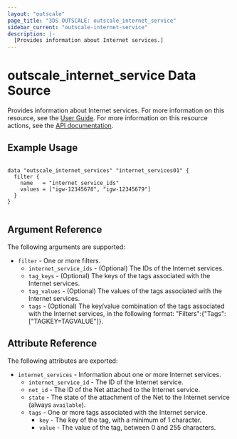 ```yaml
---
layout: "outscale"
page_title: "3DS OUTSCALE: outscale_internet_service"
sidebar_current: "outscale-internet-service"
description: |-
  [Provides information about Internet services.]
---
```


# outscale_internet_service Data Source

Provides information about Internet services.
For more information on this resource, see the [User Guide](https://wiki.outscale.net/display/EN/About+Internet+Gateways).
For more information on this resource actions, see the [API documentation](https://docs-beta.outscale.com/#3ds-outscale-api-internetservice).

## Example Usage

```hcl

data "outscale_internet_services" "internet_services01" {
  filter {
    name   = "internet_service_ids"
    values = ["igw-12345678", "igw-12345679"]
  }
}


```

## Argument Reference

The following arguments are supported:

* `filter` - One or more filters.
  * `internet_service_ids` - (Optional) The IDs of the Internet services.
  * `tag_keys` - (Optional) The keys of the tags associated with the Internet services.
  * `tag_values` - (Optional) The values of the tags associated with the Internet services.
  * `tags` - (Optional) The key/value combination of the tags associated with the Internet services, in the following format: "Filters":{"Tags":["TAGKEY=TAGVALUE"]}.

## Attribute Reference

The following attributes are exported:

* `internet_services` - Information about one or more Internet services.
  * `internet_service_id` - The ID of the Internet service.
  * `net_id` - The ID of the Net attached to the Internet service.
  * `state` - The state of the attachment of the Net to the Internet service (always `available`).
  * `tags` - One or more tags associated with the Internet service.
    * `key` - The key of the tag, with a minimum of 1 character.
    * `value` - The value of the tag, between 0 and 255 characters.
